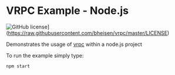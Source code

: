 # VRPC Example - Node.js
![GitHub license](https://img.shields.io/badge/license-MIT-blue.svg)](https://raw.githubusercontent.com/bheisen/vrpc/master/LICENSE)

Demonstrates the usage of [vrpc](https://github.com/bheisen/vrpc#readme) within
a node.js project

To run the example simply type:

```
npm start
```
